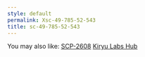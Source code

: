 ```yaml
---
style: default
permalink: Xsc-49-785-52-543
title: sc-49-785-52-543
---
```

You may also like:
[SCP-2608](http://scp-wiki.net/scp-2608)
[Kiryu Labs Hub](http://scp-wiki.net/kiryu-labs-hub)